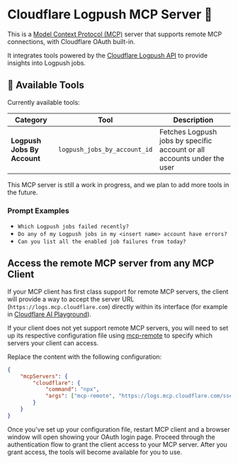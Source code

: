 # Cloudflare Logpush MCP Server 📜

This is a [Model Context Protocol (MCP)](https://modelcontextprotocol.io/introduction) server that supports remote MCP
connections, with Cloudflare OAuth built-in.

It integrates tools powered by the [Cloudflare Logpush API](https://developers.cloudflare.com/logs/) to provide insights into Logpush jobs.

## 🔨 Available Tools

Currently available tools:

| **Category**                | **Tool**                     | **Description**                                                         |
| --------------------------- | ---------------------------- | ----------------------------------------------------------------------- |
| **Logpush Jobs By Account** | `logpush_jobs_by_account_id` | Fetches Logpush jobs by specific account or all accounts under the user |

This MCP server is still a work in progress, and we plan to add more tools in the future.

### Prompt Examples

- `Which Logpush jobs failed recently?`
- `Do any of my Logpush jobs in my <insert name> account have errors?`
- `Can you list all the enabled job failures from today?`

## Access the remote MCP server from any MCP Client

If your MCP client has first class support for remote MCP servers, the client will provide a way to accept the server URL (`https://logs.mcp.cloudflare.com`) directly within its interface (for example in [Cloudflare AI Playground](https://playground.ai.cloudflare.com/)).

If your client does not yet support remote MCP servers, you will need to set up its respective configuration file using [mcp-remote](https://www.npmjs.com/package/mcp-remote) to specify which servers your client can access.

Replace the content with the following configuration:

```json
{
	"mcpServers": {
		"cloudflare": {
			"command": "npx",
			"args": ["mcp-remote", "https://logs.mcp.cloudflare.com/sse"]
		}
	}
}
```

Once you've set up your configuration file, restart MCP client and a browser window will open showing your OAuth login page. Proceed through the authentication flow to grant the client access to your MCP server. After you grant access, the tools will become available for you to use.
